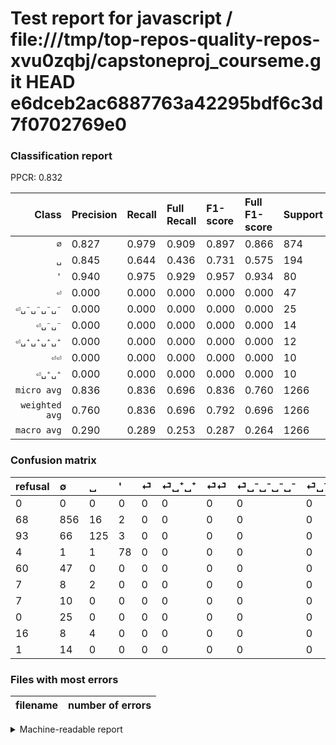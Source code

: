 # Test report for javascript / file:///tmp/top-repos-quality-repos-xvu0zqbj/capstoneproj_courseme.git HEAD e6dceb2ac6887763a42295bdf6c3d7f0702769e0

### Classification report

PPCR: 0.832

| Class | Precision | Recall | Full Recall | F1-score | Full F1-score | Support | Full Support | PPCR |
|------:|:----------|:-------|:------------|:---------|:---------|:--------|:-------------|:-----|
| `∅` | 0.827| 0.979| 0.909| 0.897| 0.866| 874| 942| 0.928 |
| `␣` | 0.845| 0.644| 0.436| 0.731| 0.575| 194| 287| 0.676 |
| `'` | 0.940| 0.975| 0.929| 0.957| 0.934| 80| 84| 0.952 |
| `⏎` | 0.000| 0.000| 0.000| 0.000| 0.000| 47| 107| 0.439 |
| `⏎␣⁻␣⁻␣⁻␣⁻` | 0.000| 0.000| 0.000| 0.000| 0.000| 25| 25| 1.000 |
| `⏎␣⁻␣⁻` | 0.000| 0.000| 0.000| 0.000| 0.000| 14| 15| 0.933 |
| `⏎␣⁺␣⁺␣⁺␣⁺` | 0.000| 0.000| 0.000| 0.000| 0.000| 12| 28| 0.429 |
| `⏎⏎` | 0.000| 0.000| 0.000| 0.000| 0.000| 10| 17| 0.588 |
| `⏎␣⁺␣⁺` | 0.000| 0.000| 0.000| 0.000| 0.000| 10| 17| 0.588 |
| `micro avg` | 0.836| 0.836| 0.696| 0.836| 0.760| 1266| 1522| 0.832 |
| `weighted avg` | 0.760| 0.836| 0.696| 0.792| 0.696| 1266| 1522| 0.832 |
| `macro avg` | 0.290| 0.289| 0.253| 0.287| 0.264| 1266| 1522| 0.832 |

### Confusion matrix

|refusal|  ∅| ␣| '| ⏎| ⏎␣⁺␣⁺| ⏎⏎| ⏎␣⁻␣⁻␣⁻␣⁻| ⏎␣⁺␣⁺␣⁺␣⁺| ⏎␣⁻␣⁻| 
|:---|:---|:---|:---|:---|:---|:---|:---|:---|:---|
|0 |0 |0 |0 |0 |0 |0 |0 |0 |0 |
|68 |856 |16 |2 |0 |0 |0 |0 |0 |0 |
|93 |66 |125 |3 |0 |0 |0 |0 |0 |0 |
|4 |1 |1 |78 |0 |0 |0 |0 |0 |0 |
|60 |47 |0 |0 |0 |0 |0 |0 |0 |0 |
|7 |8 |2 |0 |0 |0 |0 |0 |0 |0 |
|7 |10 |0 |0 |0 |0 |0 |0 |0 |0 |
|0 |25 |0 |0 |0 |0 |0 |0 |0 |0 |
|16 |8 |4 |0 |0 |0 |0 |0 |0 |0 |
|1 |14 |0 |0 |0 |0 |0 |0 |0 |0 |

### Files with most errors

| filename | number of errors|
|:----:|:-----|

<details>
    <summary>Machine-readable report</summary>
```json
{
  "cl_report": {"\u0027": {"f1-score": 0.9570552147239264, "precision": 0.9397590361445783, "recall": 0.975, "support": 80}, "macro avg": {"f1-score": 0.28720599739044794, "precision": 0.2901563078706435, "recall": 0.2887483256924621, "support": 1266}, "micro avg": {"f1-score": 0.8364928909952607, "precision": 0.8364928909952607, "recall": 0.8364928909952607, "support": 1266}, "weighted avg": {"f1-score": 0.7916149380652866, "precision": 0.7597760811116604, "recall": 0.8364928909952607, "support": 1266}, "\u2205": {"f1-score": 0.8968046097433211, "precision": 0.8270531400966183, "recall": 0.9794050343249427, "support": 874}, "\u23ce": {"f1-score": 0.0, "precision": 0.0, "recall": 0.0, "support": 47}, "\u23ce\u23ce": {"f1-score": 0.0, "precision": 0.0, "recall": 0.0, "support": 10}, "\u23ce\u2423\u207a\u2423\u207a": {"f1-score": 0.0, "precision": 0.0, "recall": 0.0, "support": 10}, "\u23ce\u2423\u207a\u2423\u207a\u2423\u207a\u2423\u207a": {"f1-score": 0.0, "precision": 0.0, "recall": 0.0, "support": 12}, "\u23ce\u2423\u207b\u2423\u207b": {"f1-score": 0.0, "precision": 0.0, "recall": 0.0, "support": 14}, "\u23ce\u2423\u207b\u2423\u207b\u2423\u207b\u2423\u207b": {"f1-score": 0.0, "precision": 0.0, "recall": 0.0, "support": 25}, "\u2423": {"f1-score": 0.7309941520467836, "precision": 0.8445945945945946, "recall": 0.6443298969072165, "support": 194}},
  "cl_report_full": {"\u0027": {"f1-score": 0.9341317365269461, "precision": 0.9397590361445783, "recall": 0.9285714285714286, "support": 84}, "macro avg": {"f1-score": 0.2638669892466418, "precision": 0.2901563078706435, "recall": 0.2525351534983351, "support": 1522}, "micro avg": {"f1-score": 0.7596843615494978, "precision": 0.8364928909952607, "recall": 0.6957950065703022, "support": 1522}, "weighted avg": {"f1-score": 0.6958886486752388, "precision": 0.7230108184335136, "recall": 0.6957950065703022, "support": 1522}, "\u2205": {"f1-score": 0.8659585230146687, "precision": 0.8270531400966183, "recall": 0.9087048832271762, "support": 942}, "\u23ce": {"f1-score": 0.0, "precision": 0.0, "recall": 0.0, "support": 107}, "\u23ce\u23ce": {"f1-score": 0.0, "precision": 0.0, "recall": 0.0, "support": 17}, "\u23ce\u2423\u207a\u2423\u207a": {"f1-score": 0.0, "precision": 0.0, "recall": 0.0, "support": 17}, "\u23ce\u2423\u207a\u2423\u207a\u2423\u207a\u2423\u207a": {"f1-score": 0.0, "precision": 0.0, "recall": 0.0, "support": 28}, "\u23ce\u2423\u207b\u2423\u207b": {"f1-score": 0.0, "precision": 0.0, "recall": 0.0, "support": 15}, "\u23ce\u2423\u207b\u2423\u207b\u2423\u207b\u2423\u207b": {"f1-score": 0.0, "precision": 0.0, "recall": 0.0, "support": 25}, "\u2423": {"f1-score": 0.574712643678161, "precision": 0.8445945945945946, "recall": 0.4355400696864111, "support": 287}},
  "ppcr": 0.8318002628120894
}
```
</details>
